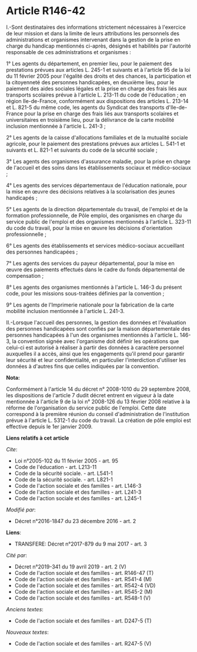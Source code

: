# Article R146-42

I.-Sont destinataires des informations strictement nécessaires à l'exercice de leur mission et dans la limite de leurs
attributions les personnels des administrations et organismes intervenant dans la gestion de la prise en charge du handicap
mentionnés ci-après, désignés et habilités par l'autorité responsable de ces administrations et organismes : 

1° Les agents du département, en premier lieu, pour le paiement des prestations prévues aux articles L. 245-1 et suivants et
à l'article 95 de la loi du 11 février 2005 pour l'égalité des droits et des chances, la participation et la citoyenneté des
personnes handicapées, en deuxième lieu, pour le paiement des aides sociales légales et la prise en charge des frais liés aux
transports scolaires prévue à l'article L. 213-11 du code de l'éducation ; en région Ile-de-France, conformément aux
dispositions des articles L. 213-14 et L. 821-5 du même code, les agents du Syndicat des transports d'Ile-de-France pour la
prise en charge des frais liés aux transports scolaires et universitaires en troisième lieu, pour la délivrance de la carte
mobilité inclusion mentionnée à l'article L. 241-3 ; 

2° Les agents de la caisse d'allocations familiales et de la mutualité sociale agricole, pour le paiement des prestations
prévues aux articles L. 541-1 et suivants et L. 821-1 et suivants du code de la sécurité sociale ; 

3° Les agents des organismes d'assurance maladie, pour la prise en charge de l'accueil et des soins dans les établissements
sociaux et médico-sociaux ; 

4° Les agents des services départementaux de l'éducation nationale, pour la mise en œuvre des décisions relatives à la
scolarisation des jeunes handicapés ; 

5° Les agents de la direction départementale du travail, de l'emploi et de la formation professionnelle, de Pôle emploi, des
organismes en charge du service public de l'emploi et des organismes mentionnés à l'article L. 323-11 du code du travail,
pour la mise en œuvre les décisions d'orientation professionnelle ; 

6° Les agents des établissements et services médico-sociaux accueillant des personnes handicapées ; 

7° Les agents des services du payeur départemental, pour la mise en œuvre des paiements effectués dans le cadre du fonds
départemental de compensation ; 

8° Les agents des organismes mentionnés à l'article L. 146-3 du présent code, pour les missions sous-traitées définies par la
convention ; 

9° Les agents de l'Imprimerie nationale pour la fabrication de la carte mobilité inclusion mentionnée à l'article L. 241-3. 

II.-Lorsque l'accueil des personnes, la gestion des données et l'évaluation des personnes handicapées sont confiés par la
maison départementale des personnes handicapées à l'un des organismes mentionnés à l'article L. 146-3, la convention signée
avec l'organisme doit définir les opérations que celui-ci est autorisé à réaliser à partir des données à caractère personnel
auxquelles il a accès, ainsi que les engagements qu'il prend pour garantir leur sécurité et leur confidentialité, en
particulier l'interdiction d'utiliser les données à d'autres fins que celles indiquées par la convention.

**Nota:**

Conformément à l'article 14 du décret n° 2008-1010 du 29 septembre 2008, les dispositions de l'article 7 dudit décret entrent
en vigueur à la date mentionnée à l'article 9 de la loi n° 2008-126 du 13 février 2008 relative à la réforme de
l'organisation du service public de l'emploi. Cette date correspond à la première réunion du conseil d'administration de
l'institution prévue à l'article L. 5312-1 du code du travail. La création de pôle emploi est effective depuis le 1er janvier
2009.

**Liens relatifs à cet article**

_Cite_:

  - Loi n°2005-102 du 11 février 2005 - art. 95
  - Code de l'éducation - art. L213-11
  - Code de la sécurité sociale. - art. L541-1
  - Code de la sécurité sociale. - art. L821-1
  - Code de l'action sociale et des familles - art. L146-3
  - Code de l'action sociale et des familles - art. L241-3
  - Code de l'action sociale et des familles - art. L245-1

_Modifié par_:

  - Décret n°2016-1847 du 23 décembre 2016 - art. 2

**Liens**:

  - TRANSFERE: Décret n°2017-879 du 9 mai 2017 - art. 3

_Cité par_:

  - Décret n°2019-341 du 19 avril 2019 - art. 2 (V)
  - Code de l'action sociale et des familles - art. R146-47 (T)
  - Code de l'action sociale et des familles - art. R541-4 (M)
  - Code de l'action sociale et des familles - art. R542-4 (VD)
  - Code de l'action sociale et des familles - art. R545-2 (M)
  - Code de l'action sociale et des familles - art. R548-1 (V)

_Anciens textes_:

  - Code de l'action sociale et des familles - art. D247-5 (T)

_Nouveaux textes_:

  - Code de l'action sociale et des familles - art. R247-5 (V)
